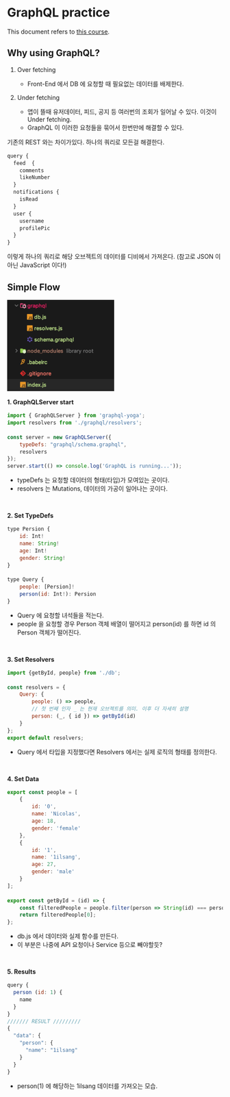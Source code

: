 # GraphQL practice

This document refers to [this course](https://www.inflearn.com/course/graphql#description).

Why using GraphQL?
---

1. Over fetching
   - Front-End 에서 DB 에 요청할 때 필요없는 데이터를 배제한다.
  
2. Under fetching
   - 앱이 뜰때 유저데이터, 피드, 공지 등 여러번의 조회가 일어날 수 있다. 이것이 Under fetching.
   - GraphQL 이 이러한 요청들을 묶어서 한번만에 해결할 수 있다.
  
기존의 REST 와는 차이가있다. 하나의 쿼리로 모든걸 해결한다.

```javascript
query {
  feed  {
    comments
    likeNumber
  }
  notifications {
    isRead
  }
  user {
    username
    profilePic
  }
}
``` 
이렇게 하나의 쿼리로 해당 오브젝트의 데이터를 디비에서 가져온다.
(참고로 JSON 이 아닌 JavaScript 이다!)

Simple Flow
---
<img src="./.docs/sample1.png" width=250 alt="Directory path image" />

**1. GraphQLServer start**
```javascript
import { GraphQLServer } from 'graphql-yoga';
import resolvers from './graphql/resolvers';

const server = new GraphQLServer({
    typeDefs: "graphql/schema.graphql",
    resolvers
});
server.start(() => console.log('GraphQL is running...'));
```

- typeDefs 는 요청할 데이터의 형태(타입)가 모여있는 곳이다.
- resolvers 는 Mutations, 데이터의 가공이 일어나는 곳이다.

<br/>

**2. Set TypeDefs**
```javascript
type Persion {
    id: Int!
    name: String!
    age: Int!
    gender: String!
}

type Query {
    people: [Persion]!
    person(id: Int!): Persion
}
```
- Query 에 요청할 녀석들을 적는다.
- people 을 요청할 경우 Person 객체 배열이 떨어지고 person(id) 를 하면 id 의 Person 객체가 떨어진다.

<br/>

**3. Set Resolvers**
```javascript
import {getById, people} from './db';

const resolvers = {
    Query: {
        people: () => people,
        // 첫 번째 인자 _ 는 현재 오브젝트를 의미. 이후 더 자세히 설명
        person: (_, { id }) => getById(id)
    }
};
export default resolvers;
``` 
- Query 에서 타입을 지정했다면 Resolvers 에서는 실제 로직의 형태를 정의한다.

<br/>

**4. Set Data** 
```javascript
export const people = [
    {
        id: '0',
        name: 'Nicolas',
        age: 18,
        gender: 'female'
    },
    {
        id: '1',
        name: '1ilsang',
        age: 27,
        gender: 'male'
    }
];

export const getById = (id) => {
    const filteredPeople = people.filter(person => String(id) === person.id);
    return filteredPeople[0];
};
```
- db.js 에서 데이터와 실제 함수를 만든다.
- 이 부분은 나중에 API 요청이나 Service 등으로 빼야할듯?

<br/>

**5. Results**
```javascript
query {
  person (id: 1) {
    name
  }
}
/////// RESULT /////////
{
  "data": {
    "person": {
      "name": "1ilsang"
    }
  }
}
```
- person(1) 에 해당하는 1ilsang 데이터를 가져오는 모습.

